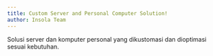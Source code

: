 ```yaml
---
title: Custom Server and Personal Computer Solution!
author: Insola Team
---
```


Solusi server dan komputer personal yang dikustomasi dan dioptimasi sesuai kebutuhan.